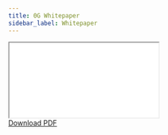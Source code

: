 ```yaml
---
title: 0G Whitepaper
sidebar_label: Whitepaper
---
```


<div className="whitepaper-page">
  
  <div className="whitepaper-container">
    <iframe 
      src="/whitepaper.pdf" 
      className="whitepaper-iframe"
      title="0G Whitepaper"
    >
      If you're unable to view the PDF, please <a href="/whitepaper.pdf" target="_blank" rel="noopener noreferrer">click here to download it</a>.
    </iframe>
  </div>
  <div className="whitepaper-header">
    <a href="/whitepaper.pdf" target="_blank" rel="noopener noreferrer" className="whitepaper-button">
      Download PDF
    </a>
  </div>
</div>